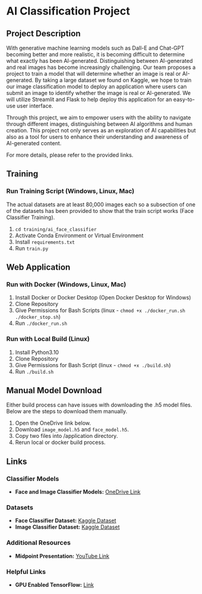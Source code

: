 # AI Classification Project

## Project Description

With generative machine learning models such as Dall-E and Chat-GPT becoming better and more realistic, it is becoming difficult to determine what exactly has been AI-generated. Distinguishing between AI-generated and real images has become increasingly challenging. Our team proposes a project to train a model that will determine whether an image is real or AI-generated. By taking a large dataset we found on Kaggle, we hope to train our image classification model to deploy an application where users can submit an image to identify whether the image is real or AI-generated. We will utilize Streamlit and Flask to help deploy this application for an easy-to-use user interface.

Through this project, we aim to empower users with the ability to navigate through different images, distinguishing between AI algorithms and human creation. This project not only serves as an exploration of AI capabilities but also as a tool for users to enhance their understanding and awareness of AI-generated content.

For more details, please refer to the provided links.

## Training
### Run Training Script (Windows, Linux, Mac)
The actual datasets are at least 80,000 images each so a subsection of one of the datasets has been provided to show that the train script works (Face Classifier Training).
1. `cd training/ai_face_classifier`
2. Activate Conda Environment or Virtual Environment
3. Install `requirements.txt`
4. Run `train.py`

## Web Application
### Run with Docker (Windows, Linux, Mac)
1. Install Docker or Docker Desktop (Open Docker Desktop for Windows)
2. Clone Repository
3. Give Permissions for Bash Scripts (linux - `chmod +x ./docker_run.sh ./docker_stop.sh`)
4. Run `./docker_run.sh`

### Run with Local Build (Linux)
1. Install Python3.10
2. Clone Repository
3. Give Permissions for Bash Script (linux - `chmod +x ./build.sh`)
4. Run `./build.sh`

## Manual Model Download
Either build process can have issues with downloading the .h5 model files. Below are the steps to download them manually.
1. Open the OneDrive link below.
2. Download `image_model.h5` and  `face_model.h5`.
3. Copy two files into /application directory.
4. Rerun local or docker build process.

## Links

### Classifier Models

- **Face and Image Classifier Models:** [OneDrive Link](https://uflorida-my.sharepoint.com/:f:/g/personal/a_villarreal1_ufl_edu/Eg0w-ssmdKtCspEwaFvHlzABQ4Yy8VpkbhzV2S-udj6ClQ?e=8zTvaQ)

### Datasets

- **Face Classifier Dataset:** [Kaggle Dataset](https://www.kaggle.com/datasets/xhlulu/140k-real-and-fake-faces/data)
- **Image Classifier Dataset:** [Kaggle Dataset](https://www.kaggle.com/datasets/sattyam96/realifake)

### Additional Resources

- **Midpoint Presentation:** [YouTube Link](https://youtu.be/npR-YJRWkTA?si=t-RTi0n4hXT8kVhW)

### Helpful Links

- **GPU Enabled TensorFlow:** [Link](https://www.tensorflow.org/install/pip#windows-native_1)


